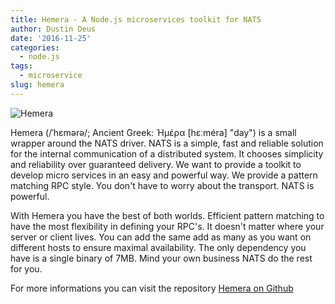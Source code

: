 ```yaml
---
title: Hemera - A Node.js microservices toolkit for NATS
author: Dustin Deus
date: '2016-11-25'
categories:
  - node.js
tags:
  - microservice
slug: hemera
---
```


![Hemera](https://github.com/StarpTech/hemera/raw/master/media/hemera-architecture.png)

Hemera (/ˈhɛmərə/; Ancient Greek: Ἡμέρα [hɛːméra] "day") is a small wrapper around the NATS driver. NATS is a simple, fast and reliable solution for the internal communication of a distributed system. It chooses simplicity and reliability over guaranteed delivery. We want to provide a toolkit to develop micro services in an easy and powerful way. We provide a pattern matching RPC style. You don't have to worry about the transport. NATS is powerful.

With Hemera you have the best of both worlds. Efficient pattern matching to have the most flexibility in defining your RPC's. It doesn't matter where your server or client lives. You can add the same add as many as you want on different hosts to ensure maximal availability. The only dependency you have is a single binary of 7MB. Mind your own business NATS do the rest for you.

For more informations you can visit the repository [Hemera on Github](https://github.com/hemerajs/hemera)